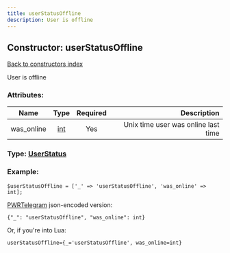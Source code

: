 ```yaml
---
title: userStatusOffline
description: User is offline
---
```

## Constructor: userStatusOffline  
[Back to constructors index](index.md)



User is offline

### Attributes:

| Name     |    Type       | Required | Description |
|----------|:-------------:|:--------:|------------:|
|was\_online|[int](../types/int.md) | Yes|Unix time user was online last time|



### Type: [UserStatus](../types/UserStatus.md)


### Example:

```
$userStatusOffline = ['_' => 'userStatusOffline', 'was_online' => int];
```  

[PWRTelegram](https://pwrtelegram.xyz) json-encoded version:

```
{"_": "userStatusOffline", "was_online": int}
```


Or, if you're into Lua:  


```
userStatusOffline={_='userStatusOffline', was_online=int}

```


